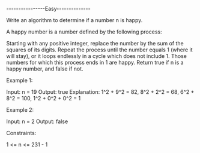 ----------------Easy--------------

Write an algorithm to determine if a number n is happy.

A happy number is a number defined by the following process:

Starting with any positive integer, replace the number by the sum of the squares of its digits.
Repeat the process until the number equals 1 (where it will stay), or it loops endlessly in a cycle which does not include 1.
Those numbers for which this process ends in 1 are happy.
Return true if n is a happy number, and false if not.

 

Example 1:

Input: n = 19
Output: true
Explanation:
1^2 + 9^2 = 82,
8^2 + 2^2 = 68,
6^2 + 8^2 = 100,
1^2 + 0^2 + 0^2 = 1



Example 2:

Input: n = 2
Output: false
 

Constraints:

1 <= n <= 231 - 1

